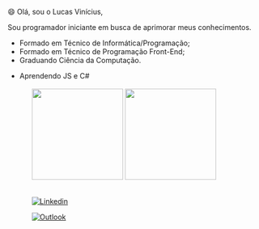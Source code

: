 😄 Olá, sou o Lucas Vinícius,

Sou programador iniciante em busca de aprimorar meus conhecimentos.

<ul>
<li> Formado em Técnico de Informática/Programação;
<li> Formado em Técnico de Programação Front-End;
<li> Graduando Ciência da Computação.
</ul>

<ul>
  <li> Aprendendo JS e C#
<ul>
</br>
<div>
<img height="180em" src="https://github-readme-stats.vercel.app/api?username=lucasvcruz&show_icons=true&theme=tokyonight"/>
<img height="180em" src="https://github-readme-stats.vercel.app/api/top-langs/?username=lucasvcruz&layout=compact&theme=tokyonight"/>
</div>
</br>

[![Linkedin](https://img.shields.io/badge/LinkedIn-0077B5?style=for-the-badge&logo=linkedin&logoColor=white)](https://www.linkedin.com/in/lucasvcruz/)

[![Outlook](https://img.shields.io/badge/Microsoft_Outlook-0078D4?style=for-the-badge&logo=microsoft-outlook&logoColor=white)](mailto:lucasvinicius.cruz23@hotmail.com)
